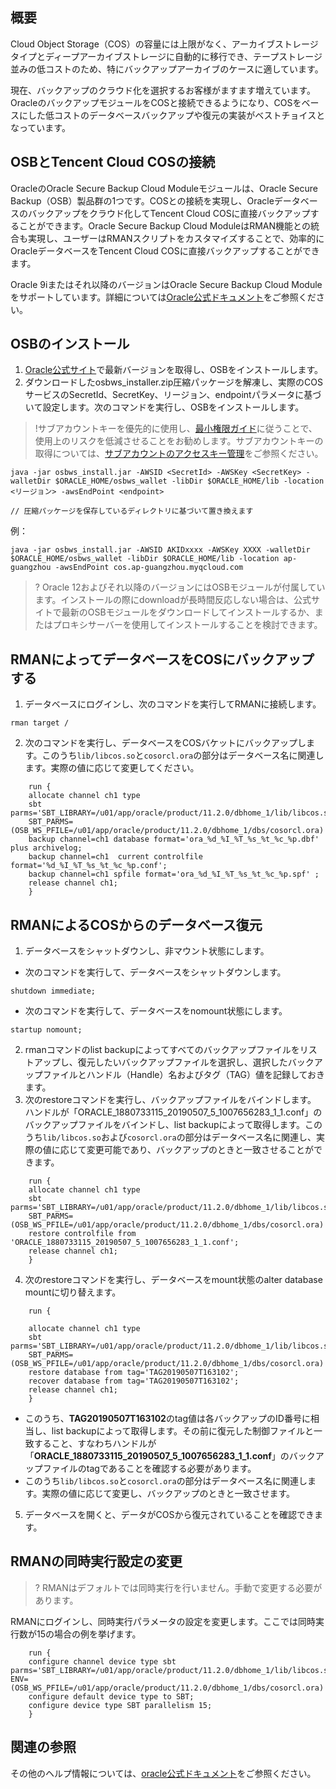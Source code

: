 ## 概要

Cloud Object Storage（COS）の容量には上限がなく、アーカイブストレージタイプとディープアーカイブストレージに自動的に移行でき、テープストレージ並みの低コストのため、特にバックアップアーカイブのケースに適しています。

現在、バックアップのクラウド化を選択するお客様がますます増えています。OracleのバックアップモジュールをCOSと接続できるようになり、COSをベースにした低コストのデータベースバックアップや復元の実装がベストチョイスとなっています。

## OSBとTencent Cloud COSの接続

OracleのOracle Secure Backup Cloud Moduleモジュールは、Oracle Secure Backup（OSB）製品群の1つです。COSとの接続を実現し、Oracleデータベースのバックアップをクラウド化してTencent Cloud COSに直接バックアップすることができます。Oracle Secure Backup Cloud ModuleはRMAN機能との統合も実現し、ユーザーはRMANスクリプトをカスタマイズすることで、効率的にOracleデータベースをTencent Cloud COSに直接バックアップすることができます。

Oracle 9iまたはそれ以降のバージョンはOracle Secure Backup Cloud Moduleをサポートしています。詳細については[Oracle公式ドキュメント](https://docs.oracle.com/en/database/oracle/oracle-database/12.2/rcmrf/oracle-secure-backup-osb-cloud-module.html#GUID-6FCF4FD8-861C-4D52-BB41-32E6EF03789F)をご参照ください。


## OSBのインストール

1. [Oracle公式サイト](https://docs.oracle.com/en/database/oracle/oracle-database/12.2/rcmrf/oracle-secure-backup-osb-cloud-module.html#GUID-964AADD2-3405-4476-8698-E9F2133CB5B7)で最新バージョンを取得し、OSBをインストールします。
2. ダウンロードしたosbws_installer.zip圧縮パッケージを解凍し、実際のCOSサービスのSecretId、SecretKey、リージョン、endpointパラメータに基づいて設定します。次のコマンドを実行し、OSBをインストールします。
>!サブアカウントキーを優先的に使用し、[最小権限ガイド](https://intl.cloud.tencent.com/document/product/436/32972)に従うことで、使用上のリスクを低減させることをお勧めします。サブアカウントキーの取得については、[サブアカウントのアクセスキー管理](https://intl.cloud.tencent.com/document/product/598/32675)をご参照ください。
>
```
java -jar osbws_install.jar -AWSID <SecretId> -AWSKey <SecretKey> -walletDir $ORACLE_HOME/osbws_wallet -libDir $ORACLE_HOME/lib -location <リージョン> -awsEndPoint <endpoint>

// 圧縮パッケージを保存しているディレクトリに基づいて置き換えます
```
例：
```
java -jar osbws_install.jar -AWSID AKIDxxxx -AWSKey XXXX -walletDir $ORACLE_HOME/osbws_wallet -libDir $ORACLE_HOME/lib -location ap-guangzhou -awsEndPoint cos.ap-guangzhou.myqcloud.com
```
>? Oracle 12およびそれ以降のバージョンにはOSBモジュールが付属しています。インストールの際にdownloadが長時間反応しない場合は、公式サイトで最新のOSBモジュールをダウンロードしてインストールするか、またはプロキシサーバーを使用してインストールすることを検討できます。
>


## RMANによってデータベースをCOSにバックアップする

1. データベースにログインし、次のコマンドを実行してRMANに接続します。
```
rman target / 
```
2. 次のコマンドを実行し、データベースをCOSバケットにバックアップします。このうち`lib/libcos.so`と`cosorcl.ora`の部分はデータベース名に関連します。実際の値に応じて変更してください。
```
	run {
	allocate channel ch1 type
	sbt parms='SBT_LIBRARY=/u01/app/oracle/product/11.2.0/dbhome_1/lib/libcos.so,
	SBT_PARMS=(OSB_WS_PFILE=/u01/app/oracle/product/11.2.0/dbhome_1/dbs/cosorcl.ora)';
	backup channel=ch1 database format='ora_%d_%I_%T_%s_%t_%c_%p.dbf' plus archivelog;
	backup channel=ch1  current controlfile  format='%d_%I_%T_%s_%t_%c_%p.conf';
	backup channel=ch1 spfile format='ora_%d_%I_%T_%s_%t_%c_%p.spf' ;
	release channel ch1;
	}
```

## RMANによるCOSからのデータベース復元

1. データベースをシャットダウンし、非マウント状態にします。
 - 次のコマンドを実行して、データベースをシャットダウンします。
```
shutdown immediate;
```
 - 次のコマンドを実行して、データベースをnomount状態にします。
```
startup nomount;
```
2. rmanコマンドのlist backupによってすべてのバックアップファイルをリストアップし、復元したいバックアップファイルを選択し、選択したバックアップファイルとハンドル（Handle）名およびタグ（TAG）値を記録しておきます。
3. 次のrestoreコマンドを実行し、バックアップファイルをバインドします。
ハンドルが「ORACLE_1880733115_20190507_5_1007656283_1_1.conf」のバックアップファイルをバインドし、list backupによって取得します。このうち`lib/libcos.so`および`cosorcl.ora`の部分はデータベース名に関連し、実際の値に応じて変更可能であり、バックアップのときと一致させることができます。
```
	run {
	allocate channel ch1 type
	sbt parms='SBT_LIBRARY=/u01/app/oracle/product/11.2.0/dbhome_1/lib/libcos.so,
	SBT_PARMS=(OSB_WS_PFILE=/u01/app/oracle/product/11.2.0/dbhome_1/dbs/cosorcl.ora)';
	restore controlfile from 'ORACLE_1880733115_20190507_5_1007656283_1_1.conf';
	release channel ch1;
	}
```
4. 次のrestoreコマンドを実行し、データベースをmount状態のalter database mountに切り替えます。
```
	run {

	allocate channel ch1 type
	sbt parms='SBT_LIBRARY=/u01/app/oracle/product/11.2.0/dbhome_1/lib/libcos.so,
	SBT_PARMS=(OSB_WS_PFILE=/u01/app/oracle/product/11.2.0/dbhome_1/dbs/cosorcl.ora)';
	restore database from tag='TAG20190507T163102';
	recover database from tag='TAG20190507T163102';
	release channel ch1;
	}
```
 - このうち、**TAG20190507T163102**のtag値は各バックアップのID番号に相当し、list backupによって取得します。その前に復元した制御ファイルと一致すること、すなわちハンドルが「**ORACLE_1880733115_20190507_5_1007656283_1_1.conf**」のバックアップファイルのtagであることを確認する必要があります。
 - このうち`lib/libcos.so`と`cosorcl.ora`の部分はデータベース名に関連します。実際の値に応じて変更し、バックアップのときと一致させます。
5. データベースを開くと、データがCOSから復元されていることを確認できます。


## RMANの同時実行設定の変更

>? RMANはデフォルトでは同時実行を行いません。手動で変更する必要があります。
>

RMANにログインし、同時実行パラメータの設定を変更します。ここでは同時実行数が15の場合の例を挙げます。
```
	run {
	configure channel device type sbt parms='SBT_LIBRARY=/u01/app/oracle/product/11.2.0/dbhome_1/lib/libcos.so ENV=(OSB_WS_PFILE=/u01/app/oracle/product/11.2.0/dbhome_1/dbs/cosorcl.ora)';
	configure default device type to SBT;
	configure device type SBT parallelism 15;
	}
```

## 関連の参照

その他のヘルプ情報については、[oracle公式ドキュメント](https://docs.oracle.com/en/database/oracle/oracle-database/12.2/rcmrf/oracle-secure-backup-osb-cloud-module.html#GUID-6FCF4FD8-861C-4D52-BB41-32E6EF03789F)をご参照ください。


